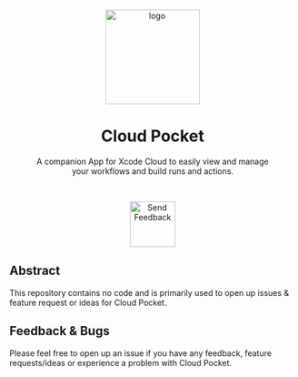 <br/>

<p align="center">
    <img src="https://raw.githubusercontent.com/Cloud-Pocket/Cloud-Pocket/gh-pages/cloud-pocket-logo.png" height="166px" alt="logo">
</p>

<h1 align="center">
    Cloud Pocket
</h1>

<p align="center">
    A companion App for Xcode Cloud to easily view and manage
    <br/>
    your workflows and build runs and actions.
</p>

<br/>

<p align="center">
    <a href="https://github.com/Cloud-Pocket/Cloud-Pocket/issues/new/choose">
        <img src="https://raw.githubusercontent.com/Cloud-Pocket/Cloud-Pocket/7947fe4e119a24606f9f6d09b31ff96b86bcd56a/send-feedback-button.svg" alt="Send Feedback" height="80px">
    </a>
</p>

## Abstract

This repository contains no code and is primarily used to open up issues & feature request or ideas for Cloud Pocket.

## Feedback & Bugs

Please feel free to open up an issue if you have any feedback, feature requests/ideas or experience a problem with Cloud Pocket.
